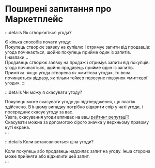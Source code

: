 # Поширені запитання про Маркетплейс

:::details Як створюється угода?

Є кілька способів почати угоду:  
Покупець створює заявку на купівлю і отримує запити від продавців: угода починається, щойно покупець прийме один із запитів.  
І навпаки…  
Продавець створює заявку на продаж і отримує запити від покупців: угода починається, щойно продавець прийме один із запитів.  
Примітка: якщо угода створена як «миттєва угода», то вона починається відразу, як тільки тейкер пересуне повзунок «миттєвої угоди». 
:::

:::details Чи можу я скасувати угоду?

Покупець може скасувати угоду до підтвердження, що платіж здійснено. В іншому випадку потрібно відкрити спір у чаті угоди, і посередник скасує угоду за вас.  
Увага, скасування угоди впливає на ваш [рейтинг репутації](/uk/faq/account/#what-does-the-peach-score-mean)!  
Скасувати можна за допомогою сірого значка у верхньому правому куті екрана.  
:::

:::details Коли встановлюється ціна угоди?

Коли покупець або продавець надсилає запит на угоду. Інша сторона може прийняти або відхилити цей запит.  
:::

